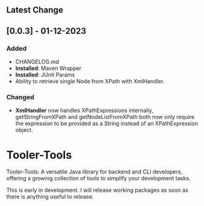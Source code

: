 ## Latest Change

## [0.0.3] - 01-12-2023

### Added

- CHANGELOG.md
- **Installed**: Maven Wrapper
- **Installed**: JUnit Params
- Ability to retrieve single Node from XPath with XmlHandler.

### Changed

- **XmlHandler** now handles XPathExpressions internally, getStringFromXPath and getNodeListFromXPath both now only
  require the expression to be provided as a String instead of an XPathExpression object.

# Tooler-Tools

Tooler-Tools: A versatile Java library for backend and CLI developers, offering a growing collection of tools to
simplify your development tasks.

This is early in development. I will release working packages as soon as there is anything useful to release.
